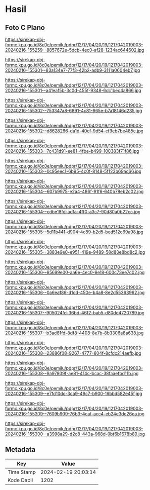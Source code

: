 # Hasil

## Foto C Plano

https://sirekap-obj-formc.kpu.go.id/8c0e/pemilu/pdpr/12/17/04/20/19/1217042019003-20240216-155259--8857672e-5dcb-4ec0-af28-1234ac644602.jpg

https://sirekap-obj-formc.kpu.go.id/8c0e/pemilu/pdpr/12/17/04/20/19/1217042019003-20240216-155301--83a134e7-77f3-42b2-adb9-3111a0604eb7.jpg

https://sirekap-obj-formc.kpu.go.id/8c0e/pemilu/pdpr/12/17/04/20/19/1217042019003-20240216-155301--a41eaf5b-3c0d-455f-9348-6dc1bec4a866.jpg

https://sirekap-obj-formc.kpu.go.id/8c0e/pemilu/pdpr/12/17/04/20/19/1217042019003-20240216-155302--753347a8-6891-4c81-965e-b7a18146d235.jpg

https://sirekap-obj-formc.kpu.go.id/8c0e/pemilu/pdpr/12/17/04/20/19/1217042019003-20240216-155302--d8628266-da1d-40cf-9d54-cf9eb7be485e.jpg

https://sirekap-obj-formc.kpu.go.id/8c0e/pemilu/pdpr/12/17/04/20/19/1217042019003-20240216-155303--7c431d91-ee81-4fbe-b499-100383f71f86.jpg

https://sirekap-obj-formc.kpu.go.id/8c0e/pemilu/pdpr/12/17/04/20/19/1217042019003-20240216-155303--0c95eec1-6b95-4c0f-8148-5f123b69ac66.jpg

https://sirekap-obj-formc.kpu.go.id/8c0e/pemilu/pdpr/12/17/04/20/19/1217042019003-20240216-155304--607b9975-e2a4-486f-91f6-640b78eb2c02.jpg

https://sirekap-obj-formc.kpu.go.id/8c0e/pemilu/pdpr/12/17/04/20/19/1217042019003-20240216-155304--cdbe18fd-adfa-4ff0-a3c7-90d80a0b22cc.jpg

https://sirekap-obj-formc.kpu.go.id/8c0e/pemilu/pdpr/12/17/04/20/19/1217042019003-20240216-155305--5d11b441-d904-4c89-b2d5-bed512c69a98.jpg

https://sirekap-obj-formc.kpu.go.id/8c0e/pemilu/pdpr/12/17/04/20/19/1217042019003-20240216-155305--3883e9e0-e951-419e-9489-58d83e8bd8c2.jpg

https://sirekap-obj-formc.kpu.go.id/8c0e/pemilu/pdpr/12/17/04/20/19/1217042019003-20240216-155306--85699e00-aa6e-4ec0-9e18-600c73ee7c02.jpg

https://sirekap-obj-formc.kpu.go.id/8c0e/pemilu/pdpr/12/17/04/20/19/1217042019003-20240216-155306--0a6ea186-d1cd-450e-b4a8-8e2d55363962.jpg

https://sirekap-obj-formc.kpu.go.id/8c0e/pemilu/pdpr/12/17/04/20/19/1217042019003-20240216-155307--905024fd-36bd-46f2-bab5-d80de4720789.jpg

https://sirekap-obj-formc.kpu.go.id/8c0e/pemilu/pdpr/12/17/04/20/19/1217042019003-20240216-155307--b3ad81fd-8df8-4408-8e7b-8b3306a8a638.jpg

https://sirekap-obj-formc.kpu.go.id/8c0e/pemilu/pdpr/12/17/04/20/19/1217042019003-20240216-155308--23886f08-9267-4777-804f-8cfdc214aefb.jpg

https://sirekap-obj-formc.kpu.go.id/8c0e/pemilu/pdpr/12/17/04/20/19/1217042019003-20240216-155308--9a97809f-ae81-414c-bcac-38faaefbd11b.jpg

https://sirekap-obj-formc.kpu.go.id/8c0e/pemilu/pdpr/12/17/04/20/19/1217042019003-20240216-155309--e7fd10dc-3ca9-49c7-b900-16bbd582e45f.jpg

https://sirekap-obj-formc.kpu.go.id/8c0e/pemilu/pdpr/12/17/04/20/19/1217042019003-20240216-155309--7609b909-76b3-4caf-acc4-eb24e3de26ea.jpg

https://sirekap-obj-formc.kpu.go.id/8c0e/pemilu/pdpr/12/17/04/20/19/1217042019003-20240216-155300--a3998a29-d2c8-443a-968d-0bf6b1678b89.jpg


## Metadata

| Key        | Value               |
| ---------- | ------------------- |
| Time Stamp | 2024-02-19 20:03:14 |
| Kode Dapil | 1202                |



